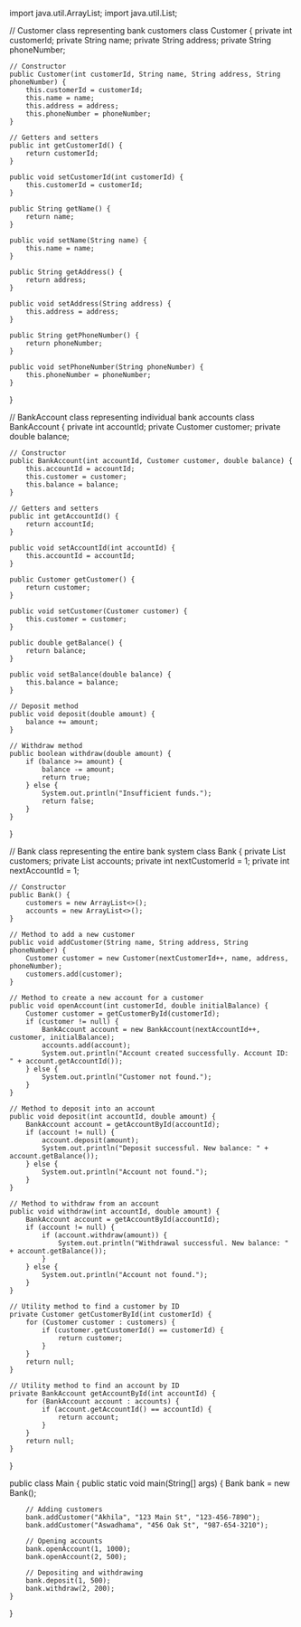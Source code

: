import java.util.ArrayList;
import java.util.List;

// Customer class representing bank customers
class Customer {
    private int customerId;
    private String name;
    private String address;
    private String phoneNumber;

    // Constructor
    public Customer(int customerId, String name, String address, String phoneNumber) {
        this.customerId = customerId;
        this.name = name;
        this.address = address;
        this.phoneNumber = phoneNumber;
    }

    // Getters and setters
    public int getCustomerId() {
        return customerId;
    }

    public void setCustomerId(int customerId) {
        this.customerId = customerId;
    }

    public String getName() {
        return name;
    }

    public void setName(String name) {
        this.name = name;
    }

    public String getAddress() {
        return address;
    }

    public void setAddress(String address) {
        this.address = address;
    }

    public String getPhoneNumber() {
        return phoneNumber;
    }

    public void setPhoneNumber(String phoneNumber) {
        this.phoneNumber = phoneNumber;
    }
}

// BankAccount class representing individual bank accounts
class BankAccount {
    private int accountId;
    private Customer customer;
    private double balance;

    // Constructor
    public BankAccount(int accountId, Customer customer, double balance) {
        this.accountId = accountId;
        this.customer = customer;
        this.balance = balance;
    }

    // Getters and setters
    public int getAccountId() {
        return accountId;
    }

    public void setAccountId(int accountId) {
        this.accountId = accountId;
    }

    public Customer getCustomer() {
        return customer;
    }

    public void setCustomer(Customer customer) {
        this.customer = customer;
    }

    public double getBalance() {
        return balance;
    }

    public void setBalance(double balance) {
        this.balance = balance;
    }

    // Deposit method
    public void deposit(double amount) {
        balance += amount;
    }

    // Withdraw method
    public boolean withdraw(double amount) {
        if (balance >= amount) {
            balance -= amount;
            return true;
        } else {
            System.out.println("Insufficient funds.");
            return false;
        }
    }
}

// Bank class representing the entire bank system
class Bank {
    private List<Customer> customers;
    private List<BankAccount> accounts;
    private int nextCustomerId = 1;
    private int nextAccountId = 1;

    // Constructor
    public Bank() {
        customers = new ArrayList<>();
        accounts = new ArrayList<>();
    }

    // Method to add a new customer
    public void addCustomer(String name, String address, String phoneNumber) {
        Customer customer = new Customer(nextCustomerId++, name, address, phoneNumber);
        customers.add(customer);
    }

    // Method to create a new account for a customer
    public void openAccount(int customerId, double initialBalance) {
        Customer customer = getCustomerById(customerId);
        if (customer != null) {
            BankAccount account = new BankAccount(nextAccountId++, customer, initialBalance);
            accounts.add(account);
            System.out.println("Account created successfully. Account ID: " + account.getAccountId());
        } else {
            System.out.println("Customer not found.");
        }
    }

    // Method to deposit into an account
    public void deposit(int accountId, double amount) {
        BankAccount account = getAccountById(accountId);
        if (account != null) {
            account.deposit(amount);
            System.out.println("Deposit successful. New balance: " + account.getBalance());
        } else {
            System.out.println("Account not found.");
        }
    }

    // Method to withdraw from an account
    public void withdraw(int accountId, double amount) {
        BankAccount account = getAccountById(accountId);
        if (account != null) {
            if (account.withdraw(amount)) {
                System.out.println("Withdrawal successful. New balance: " + account.getBalance());
            }
        } else {
            System.out.println("Account not found.");
        }
    }

    // Utility method to find a customer by ID
    private Customer getCustomerById(int customerId) {
        for (Customer customer : customers) {
            if (customer.getCustomerId() == customerId) {
                return customer;
            }
        }
        return null;
    }

    // Utility method to find an account by ID
    private BankAccount getAccountById(int accountId) {
        for (BankAccount account : accounts) {
            if (account.getAccountId() == accountId) {
                return account;
            }
        }
        return null;
    }
}

public class Main {
    public static void main(String[] args) {
        Bank bank = new Bank();

        // Adding customers
        bank.addCustomer("Akhila", "123 Main St", "123-456-7890");
        bank.addCustomer("Aswadhama", "456 Oak St", "987-654-3210");

        // Opening accounts
        bank.openAccount(1, 1000);
        bank.openAccount(2, 500);

        // Depositing and withdrawing
        bank.deposit(1, 500);
        bank.withdraw(2, 200);
    }
}
